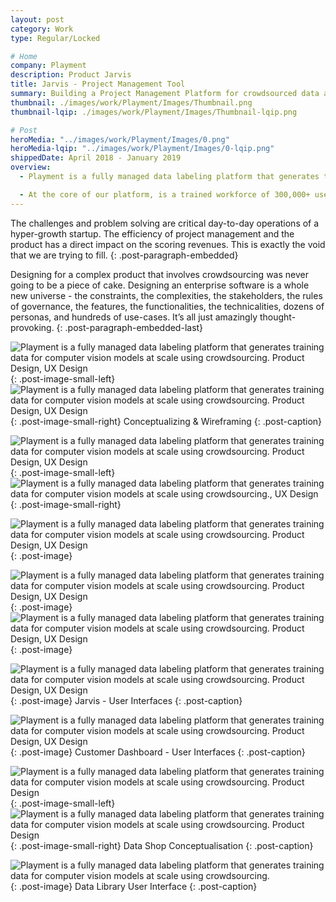 ```yaml
---
layout: post
category: Work
type: Regular/Locked

# Home
company: Playment
description: Product Jarvis
title: Jarvis - Project Management Tool
summary: Building a Project Management Platform for crowdsourced data annotation.
thumbnail: ./images/work/Playment/Images/Thumbnail.png
thumbnail-lqip: ./images/work/Playment/Images/Thumbnail-lqip.png

# Post
heroMedia: "../images/work/Playment/Images/0.png"
heroMedia-lqip: "../images/work/Playment/Images/0-lqip.png"
shippedDate: April 2018 - January 2019
overview:
  - Playment is a fully managed data labeling platform that generates training data for computer vision models at scale using crowdsourcing. The motto is to empower companies in the Autonomous Vehicle, Drones, Mapping, and similar spaces with high precision annotation services. We are a young company backed by Y-Combinator and SAIF Partners; we have helped the likes of Nio, Didi Chuxing, University of Washington, Nuro, Drive.ai, and many more to fuel their vision of Autonomous Vehicles.

  - At the core of our platform, is a trained workforce of 300,000+ users (Players/Annotators) managed by their human intelligence experts who build annotation tasks on the training data and deliver results with assured quality.
---
```




The challenges and problem solving are critical day-to-day operations of a hyper-growth startup. The efficiency of project management and the product has a direct impact on the scoring revenues. This is exactly the void that we are trying to fill.
{: .post-paragraph-embedded}

Designing for a complex product that involves crowdsourcing was never going to be a piece of cake. Designing an enterprise software is a whole new universe - the constraints, the complexities, the stakeholders, the rules of governance, the features, the functionalities, the technicalities, dozens of personas, and hundreds of use-cases. It’s all just amazingly thought-provoking.
{: .post-paragraph-embedded-last}

<img src="../images/work/Playment/Images/2-lqip.png" data-src="../images/work/Playment/Images/2.png" class="lazyload blur-up" alt="Playment is a fully managed data labeling platform that generates training data for computer vision models at scale using crowdsourcing. Product Design, UX Design">{: .post-image-small-left}
<img id="zoom-margin" src="../images/work/Playment/Images/3-lqip.png" data-src="../images/work/Playment/Images/3.png" class="lazyload blur-up" alt="Playment is a fully managed data labeling platform that generates training data for computer vision models at scale using crowdsourcing. Product Design, UX Design">{: .post-image-small-right}
Conceptualizing & Wireframing
{: .post-caption}



<img src="../images/work/Playment/Images/collage-playment 2.png" data-src="../images/work/Playment/Images/collage-playment.png" class="lazyload blur-up" alt="Playment is a fully managed data labeling platform that generates training data for computer vision models at scale using crowdsourcing. Product Design, UX Design">{: .post-image-small-left}
<img src="../images/work/Playment/Images/collage-playment-1 2.png" data-src="../images/work/Playment/Images/collage-playment-1.png" class="lazyload blur-up" alt="Playment is a fully managed data labeling platform that generates training data for computer vision models at scale using crowdsourcing., UX Design">{: .post-image-small-right}


<img src="../images/work/Playment/Images/Playment Project Lifecycle-lqip.png" data-src="../images/work/Playment/Images/Playment Project Lifecycle.png" class="lazyload blur-up" alt="Playment is a fully managed data labeling platform that generates training data for computer vision models at scale using crowdsourcing. Product Design, UX Design">{: .post-image}


<img src="../images/work/Playment/Images/Playment Process-lqip.png" data-src="../images/work/Playment/Images/Playment Process.png" class="lazyload blur-up" alt="Playment is a fully managed data labeling platform that generates training data for computer vision models at scale using crowdsourcing. Product Design, UX Design">{: .post-image}
<img src="../images/work/Playment/Images/Playment's Workflow-lqip.png" data-src="../images/work/Playment/Images/Playment's Workflow.png" class="lazyload blur-up" alt="Playment is a fully managed data labeling platform that generates training data for computer vision models at scale using crowdsourcing. Product Design, UX Design">{: .post-image}


<img src="../images/work/Playment/Images/4-lqip.png" data-src="../images/work/Playment/Images/4.png" class="lazyload blur-up" alt="Playment is a fully managed data labeling platform that generates training data for computer vision models at scale using crowdsourcing. Product Design, UX Design">{: .post-image}
Jarvis - User Interfaces
{: .post-caption}


<img src="../images/work/Playment/Images/5-lqip.png" data-src="../images/work/Playment/Images/5.png" class="lazyload blur-up" alt="Playment is a fully managed data labeling platform that generates training data for computer vision models at scale using crowdsourcing. Product Design, UX Design">{: .post-image}
Customer Dashboard - User Interfaces
{: .post-caption}






<img src="../images/work/Playment/Images/data-lib-1-lqip.png" data-src="../images/work/Playment/Images/data-lib-1.png" class="lazyload blur-up" alt="Playment is a fully managed data labeling platform that generates training data for computer vision models at scale using crowdsourcing. Product Design">{: .post-image-small-left}
<img src="../images/work/Playment/Images/data-lib-2-lqip.png" data-src="../images/work/Playment/Images/data-lib-2.png" class="lazyload blur-up" alt="Playment is a fully managed data labeling platform that generates training data for computer vision models at scale using crowdsourcing. Product Design">{: .post-image-small-right}
Data Shop Conceptualisation
{: .post-caption}


<img src="../images/work/Playment/Images/1-lqip.png" data-src="../images/work/Playment/Images/1.png" class="lazyload blur-up" alt="Playment is a fully managed data labeling platform that generates training data for computer vision models at scale using crowdsourcing.">{: .post-image}
Data Library User Interface 
{: .post-caption}




